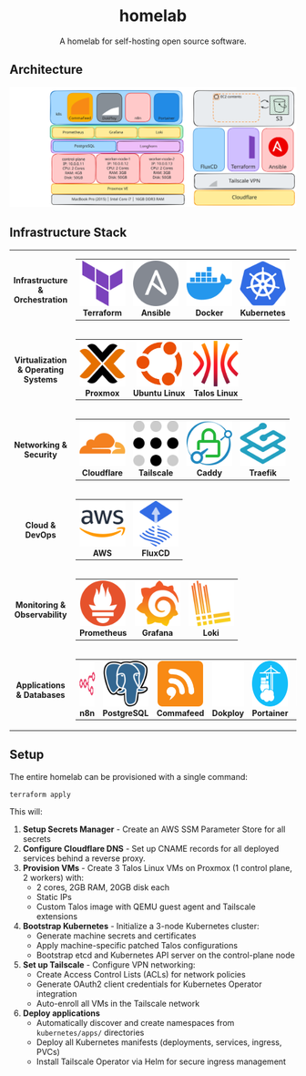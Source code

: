 <div align="center">

# homelab

A homelab for self-hosting open source software.

</div>

## Architecture

![Archiecture Diagram](./assets/diagram.svg)

## Infrastructure Stack

<div align="center">
<table>
  <tr>
    <td align="center" width="200"><b>Infrastructure & Orchestration</b></td>
    <td align="center">
      <table>
        <tr>
          <td align="center"><img src="assets/terraform.svg" alt="Terraform" width="80" height="80"/><br/><b>Terraform</b></td>
          <td align="center"><img src="assets/ansible.svg" alt="Ansible" width="80" height="80"/><br/><b>Ansible</b></td>
          <td align="center"><img src="assets/docker.svg" alt="Docker" width="80" height="80"/><br/><b>Docker</b></td>
          <td align="center"><img src="assets/kubernetes.svg" alt="Kubernetes" width="80" height="80"/><br/><b>Kubernetes</b></td>
        </tr>
      </table>
    </td>
  </tr>
  <tr>
    <td align="center" width="200"><b>Virtualization & Operating Systems</b></td>
    <td align="center">
      <table>
        <tr>
          <td align="center"><img src="assets/proxmox.svg" alt="Proxmox" width="80" height="80"/><br/><b>Proxmox</b></td>
          <td align="center"><img src="assets/ubuntu.svg" alt="Ubuntu" width="80" height="80"/><br/><b>Ubuntu Linux</b></td>
          <td align="center"><img src="assets/talos.svg" alt="Talos" width="80" height="80"/><br/><b>Talos Linux</b></td>
        </tr>
      </table>
    </td>
  </tr>
  <tr>
    <td align="center" width="200"><b>Networking & Security</b></td>
    <td align="center">
      <table>
        <tr>
          <td align="center"><img src="assets/cloudflare.svg" alt="Cloudflare" width="80" height="80"/><br/><b>Cloudflare</b></td>
          <td align="center"><img src="assets/tailscale.svg" alt="Tailscale" width="80" height="80"/><br/><b>Tailscale</b></td>
          <td align="center"><img src="assets/caddy.svg" alt="Caddy" width="80" height="80"/><br/><b>Caddy</b></td>
          <td align="center"><img src="assets/traefik-proxy.svg" alt="Traefik" width="80" height="80"/><br/><b>Traefik</b></td>
        </tr>
      </table>
    </td>
  </tr>
  <tr>
    <td align="center" width="200"><b>Cloud & DevOps</b></td>
    <td align="center">
      <table>
        <tr>
          <td align="center"><img src="assets/aws.svg" alt="AWS" width="80" height="80"/><br/><b>AWS</b></td>
          <td align="center"><img src="assets/fluxcd.svg" alt="FluxCD" width="80" height="80"/><br/><b>FluxCD</b></td>
        </tr>
      </table>
    </td>
  </tr>
  <tr>
    <td align="center" width="200"><b>Monitoring & Observability</b></td>
    <td align="center">
      <table>
        <tr>
          <td align="center"><img src="assets/prometheus.svg" alt="Prometheus" width="80" height="80"/><br/><b>Prometheus</b></td>
          <td align="center"><img src="assets/grafana.svg" alt="Grafana" width="80" height="80"/><br/><b>Grafana</b></td>
          <td align="center"><img src="assets/grafanaloki.svg" alt="Loki" width="80" height="80"/><br/><b>Loki</b></td>
        </tr>
      </table>
    </td>
  </tr>
  <tr>
    <td align="center" width="200"><b>Applications & Databases</b></td>
    <td align="center">
      <table>
        <tr>
          <td align="center"><img src="assets/n8n.svg" alt="n8n" width="80" height="80"/><br/><b>n8n</b></td>
          <td align="center"><img src="assets/postgresql.svg" alt="PostgreSQL" width="80" height="80"/><br/><b>PostgreSQL</b></td>
          <td align="center"><img src="assets/commafeed.svg" alt="Commafeed" width="80" height="80"/><br/><b>Commafeed</b></td>
          <td align="center"><img src="assets/dokploy.svg" alt="Dokploy" width="80" height="80"/><br/><b>Dokploy</b></td>
          <td align="center"><img src="assets/portainer.svg" alt="Portainer" width="80" height="80"/><br/><b>Portainer</b></td>
          <td align="center"><img src="assets/longhorn.svg" alt="Longhorn" width="80" height="80"/><br/><b>Longhorn</b></td>
        </tr>
      </table>
    </td>
  </tr>
</table>
</div>

## Setup

The entire homelab can be provisioned with a single command:

```bash
terraform apply
```

This will:

1. **Setup Secrets Manager** - Create an AWS SSM Parameter Store for all secrets
2. **Configure Cloudflare DNS** - Set up CNAME records for all deployed services behind a reverse proxy.
3. **Provision VMs** - Create 3 Talos Linux VMs on Proxmox (1 control plane, 2 workers) with:
   - 2 cores, 2GB RAM, 20GB disk each
   - Static IPs
   - Custom Talos image with QEMU guest agent and Tailscale extensions
4. **Bootstrap Kubernetes** - Initialize a 3-node Kubernetes cluster:
   - Generate machine secrets and certificates
   - Apply machine-specific patched Talos configurations
   - Bootstrap etcd and Kubernetes API server on the control-plane node
5. **Set up Tailscale** - Configure VPN networking:
   - Create Access Control Lists (ACLs) for network policies
   - Generate OAuth2 client credentials for Kubernetes Operator integration
   - Auto-enroll all VMs in the Tailscale network
6. **Deploy applications**
   - Automatically discover and create namespaces from `kubernetes/apps/` directories
   - Deploy all Kubernetes manifests (deployments, services, ingress, PVCs)
   - Install Tailscale Operator via Helm for secure ingress management
